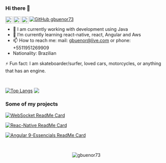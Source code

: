### Hi there 👋

<!-- 
<a href="https://twitter.com/gbuenor">
  <img align="left" alt="Twitter" width="22px" src="https://cdn.jsdelivr.net/npm/simple-icons@v3/icons/twitter.svg" />
</a>
-->
<a href="https://linkedin.com/in/gbuenor">
  <img align="left" alt="Linkdein" width="22px" src="https://cdn.jsdelivr.net/npm/simple-icons@v3/icons/linkedin.svg" />
</a>

<a href="https://github.com/gbuenor73">
  <img align="left" alt="Github" width="22px" src="https://cdn.jsdelivr.net/npm/simple-icons@v3/icons/github.svg" />
</a>

<a href="https://instagram.com/gbuenor">
  <img align="left" alt="Instagram" width="22px" src="https://cdn.jsdelivr.net/npm/simple-icons@v3/icons/instagram.svg" />
</a>

<!--
<a href="https://www.facebook.com/gbuenor">
  <img align="left" alt="Facebook" width="22px" src="https://cdn.jsdelivr.net/npm/simple-icons@v3/icons/facebook.svg" />
</a>
-->

[![GitHub gbuenor73](https://img.shields.io/github/followers/gbuenor73?label=follow&style=social)](https://github.com/gbuenor73)
<br/>

- 🔭 I am currently working with development using Java
- 🌱 I’m currently learning react-native, react, Angular and Aws
- 📫 How to reach me: mail: gbuenor@live.com or  phone: +5511951269909 
- Nationality: Brazilian 

⚡ Fun fact: I am skateboarder/surfer, loved cars, motorcycles, or anything that has an engine.

<br/>

<!-- Com linguagens de utilizadas compactadas
[![Top Langs](https://github-readme-stats.vercel.app/api/top-langs/?username=gbuenor73&layout=compact&theme=merko)](https://github.com/gbuenor73)
-->

[![Top Langs](https://github-readme-stats.vercel.app/api/top-langs/?username=gbuenor73&theme=merko)](https://github.com/gbuenor73)
<img align="top" src='https://github-readme-stats.vercel.app/api?username=gbuenor73&&show_icons=true&title_color=ffffff&icon_color=55E897&text_color=5EACE1&bg_color=151515'></img>


### Some of my projects

[![WebSocket ReadMe Card](https://github-readme-stats.vercel.app/api/pin/?username=gbuenor73&repo=chat_web_socket&show_owner=true&theme=dark)](https://github.com/gbuenor73/chat_web_socket)

[![Reac-Native ReadMe Card](https://github-readme-stats.vercel.app/api/pin/?username=gbuenor73&repo=react-native&show_owner=true&theme=dark)](https://github.com/gbuenor73/react-native)

[![Angular 9-Essencials ReadMe Card](https://github-readme-stats.vercel.app/api/pin/?username=gbuenor73&repo=app-angular&show_owner=true&theme=dark)](https://github.com/gbuenor73/app-angular)

<br/>

<p align="center"> <img src="https://komarev.com/ghpvc/?username=gbuenor73&label=Views&color=brightgreen&style=flat" alt="gbuenor73" /> </p>

<!--
**gbuenor73/gbuenor73** is a ✨ _special_ ✨ repository because its `README.md` (this file) appears on your GitHub profile.

Here are some ideas to get you started:

- 🔭 I’m currently working on --
- 🌱 I’m currently learning ...
- 👯 I’m looking to collaborate on ...
- 🤔 I’m looking for help with ...
- 💬 Ask me about Bueno
- 📫 How to reach me: ...
- 😄 Pronouns: ...

-->
